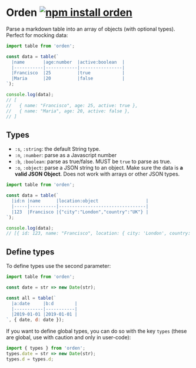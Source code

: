 # Orden [![npm install orden](https://img.shields.io/badge/npm%20install-orden-blue.svg)](https://www.npmjs.com/package/orden)

Parse a markdown table into an array of objects (with optional types). Perfect for mocking data:

```js
import table from 'orden';

const data = table(`
  |name       |age:number  |active:boolean  |
  |-----------|------------|----------------|
  |Francisco  |25          |true            |
  |Maria      |20          |false           |
`);

console.log(data);
// [
//   { name: "Francisco", age: 25, active: true },
//   { name: "Maria", age: 20, active: false },
// ]
```

## Types

- `:s`, `:string`: the default String type.
- `:n`, `:number`: parse as a Javascript number
- `:b`, `:boolean`: parse as true/false. MUST be `true` to parse as true.
- `:o`, `:object`: parse a JSON string to an object. Make sure the data is **a valid JSON Object**. Does not work with arrays or other JSON types.


```js
import table from 'orden';

const data = table(`
  |id:n |name      |location:object                  |
  |-----|----------|---------------------------------|
  |123  |Francisco |{"city":"London","country":"UK"} |
`);

console.log(data);
// [{ id: 123, name: "Francisco", location: { city: 'London', country: 'UK' } }]
```


## Define types

To define types use the second parameter:

```js
import table from 'orden';

const date = str => new Date(str);

const all = table(`
  |a:date     |b:d        |
  |-----------|-----------|
  |2019-01-01 |2019-01-01 |
`, { date, d: date });
```

If you want to define global types, you can do so with the key `types` (these are global, use with caution and only in user-code):

```js
import { types } from 'orden';
types.date = str => new Date(str);
types.d = types.d;
```
